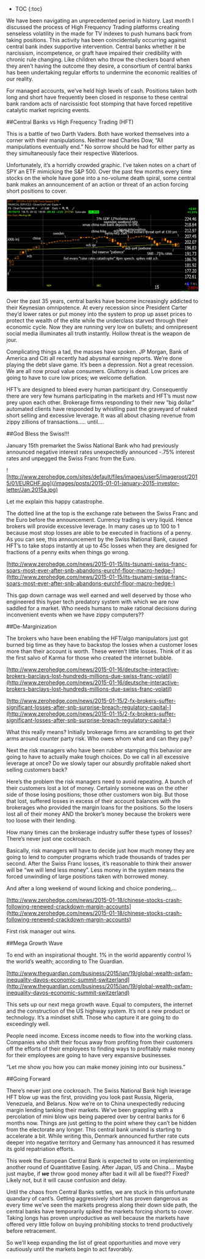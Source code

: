 
* TOC
{:toc}

We have been navigating an unprecedented period in history.  Last month I discussed the process of High Frequency Trading platforms creating senseless volatility in the made for TV indexes to push humans back from taking positions. This activity has been coincidentally occurring against central bank index supportive intervention.  Central banks whether it be narcissism, incompetence, or graft have impaired their credibility with chronic rule changing.  Like children who throw the checkers board when they aren’t having the outcome they desire, a consortium of central banks has been undertaking regular efforts to undermine the economic realities of our reality.

For managed accounts, we’ve held high levels of cash.  Positions taken both long and short have frequently been closed in response to these central bank random acts of narcissistic foot stomping that have forced repetitive catalytic market repricing events.

##Central Banks vs High Frequency Trading (HFT)

This is a battle of two Darth Vaders.  Both have worked themselves into a corner with their manipulations.  Neither read Charles Dow, “All manipulations eventually end.” No sorrow should be had for either party as they simultaneously face their respective Waterloos.

Unfortunately, it’s a horridly crowded graphic. I’ve taken notes on a chart of SPY an ETF mimicking the S&P 500.  Over the past few months every time stocks on the whole have gone into a no-volume death spiral, some central bank makes an announcement of an action or threat of an action forcing short positions to cover.

![](/images/posts/2015-01-01-january-2015-investor-letter/jan.2015b.jpg)

Over the past 35 years, central banks have become increasingly addicted to their Keynesian omnipotence. At every recession since President Carter they’d lower rates or put money into the system to prop up asset prices to protect the wealth of the elite while the underclass starved through their economic cycle.  Now they are running very low on bullets; and omnipresent social media illuminates all truth instantly.  Hollow threat is the weapon de jour. 

Complicating things a tad, the masses have spoken.  JP Morgan, Bank of America and Citi all recently had abysmal earning reports.  We’re done playing the debt slave game.  It’s been a depression. Not a great recession. We are all now proud value consumers.  Gluttony is dead.  Low prices are going to have to cure low prices; we welcome deflation. 

HFT’s are designed to bleed every human participant dry.  Consequently there are very few humans participating in the markets and HFT’s must now prey upon each other.  Brokerage firms responding to their new “big dollar” automated clients have responded by whistling past the graveyard of naked short selling and excessive leverage. It was all about chasing revenue from zippy zillions of transactions…..  until….

##God Bless the Swiss!!!

January 15th premarket the Swiss National Bank who had previously announced negative interest rates unexpectedly announced -.75% interest rates and unpegged the Swiss Franc from the Euro. 
 
![http://www.zerohedge.com/sites/default/files/images/user5/imageroot/2015/01/EURCHF.jpg](/images/posts/2015-01-01-january-2015-investor-letter/Jan.2015a.jpg)

Let me explain this happy catastrophe. 

The dotted line at the top is the exchange rate between the Swiss Franc and the Euro before the announcement.  Currency trading is very liquid. Hence brokers will provide excessive leverage. In many cases up to 100 to 1 because most stop losses are able to be executed in fractions of a penny.  As you can see, this announcement by the Swiss National Bank, caused HFT’s to take stops instantly at up to 45c losses when they are designed for fractions of a penny exits when things go wrong.

[http://www.zerohedge.com/news/2015-01-15/its-tsunami-swiss-franc-soars-most-ever-after-snb-abandons-eurchf-floor-macro-hedge-](http://www.zerohedge.com/news/2015-01-15/its-tsunami-swiss-franc-soars-most-ever-after-snb-abandons-eurchf-floor-macro-hedge-)

This gap down carnage was well earned and well deserved by those who engineered this hyper tech predatory system with which we are now saddled for a market.  Who needs humans to make rational decisions during inconvenient events when we have zippy computers??

##De-Marginization

The brokers who have been enabling the HFT/algo manipulators just got burned big time as they have to backstop the losses when a customer loses more than their account is worth.  These weren’t little losses.  Think of it as the first salvo of Karma for those who created the internet bubble.

[http://www.zerohedge.com/news/2015-01-16/deutsche-interactive-brokers-barclays-lost-hundreds-millions-due-swiss-franc-volatil](http://www.zerohedge.com/news/2015-01-16/deutsche-interactive-brokers-barclays-lost-hundreds-millions-due-swiss-franc-volatil)

[http://www.zerohedge.com/news/2015-01-15/2-fx-brokers-suffer-significant-losses-after-snb-surprise-breach-regulatory-capital-](http://www.zerohedge.com/news/2015-01-15/2-fx-brokers-suffer-significant-losses-after-snb-surprise-breach-regulatory-capital-)

What this really means?  Initially brokerage firms are scrambling to get their arms around counter party risk.  Who owes whom what and can they pay?  

Next the risk managers who have been rubber stamping this behavior are going to have to actually make tough choices.  Do we call in all excessive leverage at once?  Do we slowly taper our absurdly profitable naked short selling customers back?  

Here’s the problem the risk managers need to avoid repeating.  A bunch of their customers lost a lot of money.  Certainly someone was on the other side of those losing positions; those other customers won big.  But those that lost, suffered losses in excess of their account balances with the brokerages who provided the margin loans for the positions.  So the losers lost all of their money AND the broker’s money because the brokers were too loose with their lending.

How many times can the brokerage industry suffer these types of losses?  There’s never just one cockroach.  

Basically, risk managers will have to decide just how much money they are going to lend to computer programs which trade thousands of trades per second.  After the Swiss Franc losses, it’s reasonable to think their answer will be “we will lend less money”.  Less money in the system means the forced unwinding of large positions taken with borrowed money.

And after a long weekend of wound licking and choice pondering,…

[http://www.zerohedge.com/news/2015-01-18/chinese-stocks-crash-following-renewed-crackdown-margin-accounts](http://www.zerohedge.com/news/2015-01-18/chinese-stocks-crash-following-renewed-crackdown-margin-accounts)

First risk manager out wins. 

##Mega Growth Wave

To end with an inspirational thought.  1% in the world apparently control ½ the world’s wealth; according to The Guardian.

[http://www.theguardian.com/business/2015/jan/19/global-wealth-oxfam-inequality-davos-economic-summit-switzerland](http://www.theguardian.com/business/2015/jan/19/global-wealth-oxfam-inequality-davos-economic-summit-switzerland)

This sets up our next mega growth wave. Equal to computers, the internet and the construction of the US highway system.  It’s not a new product or technology.  It’s a mindset shift.  Those who capture it are going to do exceedingly well.

People need income.  Excess income needs to flow into the working class.  Companies who shift their focus away from profiting from their customers off the efforts of their employees to finding ways to profitably make money for their employees are going to have very expansive businesses.

“Let me show you how you can make money joining into our business.” 

##Going Forward

There’s never just one cockroach.  The Swiss National Bank high leverage HFT blow up was the first, providing you look past Russia, Nigeria, Venezuela, and Belarus.  Now we’re on to China unexpectedly reducing margin lending tanking their markets.  We’ve been grappling with a percolation of mini blow ups being papered over by central banks for 6 months now. Things are just getting to the point where they can’t be hidden from the electorate any longer.  This central bank unwind is starting to accelerate a bit. While writing this, Denmark announced further rate cuts deeper into negative territory and Germany has announced it has resumed its gold repatriation efforts.

This week the European Central Bank is expected to vote on implementing another round of Quantitative Easing.  After Japan, US and China…. Maybe just maybe, if ***we*** throw good money after bad it will all be fixed??    Fixed? Likely not, but it will cause confusion and delay. 

Until the chaos from Central Banks settles, we are stuck in this unfortunate quandary of cant’s.  Getting aggressively short has proven dangerous as every time we’ve seen the markets progress along their down side path, the central banks have temporarily spiked the markets forcing shorts to cover.  Taking longs has proven unproductive as well because the markets have offered very little follow on buying prohibiting stocks to trend productively before retracement.

So we’ll keep expanding the list of great opportunities and move very cautiously until the markets begin to act favorably.
